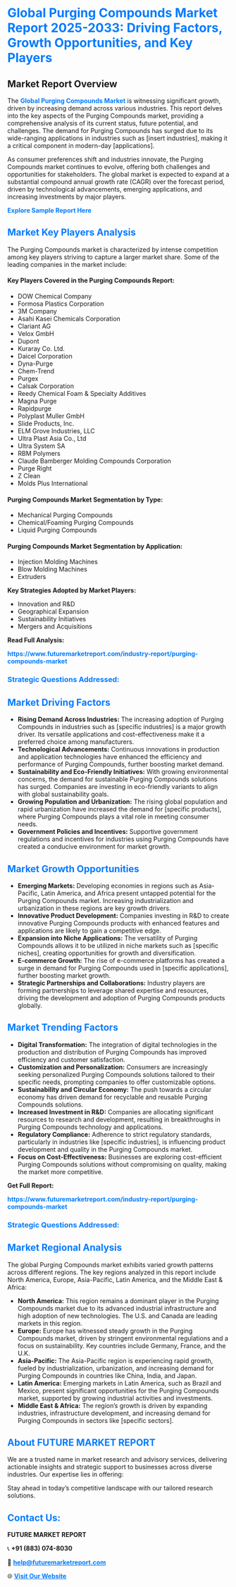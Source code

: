 <h1 style="color: #007BFF;">Global Purging Compounds Market Report 2025-2033: Driving Factors, Growth Opportunities, and Key Players</h1>

<section id="overview">
<h2>Market Report Overview</h2>
<p>The <a href="https://www.futuremarketreport.com/industry-report/purging-compounds-market" style="color: #007BFF; text-decoration: none;"><strong>Global Purging Compounds Market</strong></a> is witnessing significant growth, driven by increasing demand across various industries. This report delves into the key aspects of the Purging Compounds market, providing a comprehensive analysis of its current status, future potential, and challenges. The demand for Purging Compounds has surged due to its wide-ranging applications in industries such as [insert industries], making it a critical component in modern-day [applications].</p>
<p>As consumer preferences shift and industries innovate, the Purging Compounds market continues to evolve, offering both challenges and opportunities for stakeholders. The global market is expected to expand at a substantial compound annual growth rate (CAGR) over the forecast period, driven by technological advancements, emerging applications, and increasing investments by major players.</p>
</section>

<section id="overview">
<p><a href="https://www.futuremarketreport.com/request-sample/reportId=57960" style="color: #007BFF; text-decoration: none;"><strong>Explore Sample Report Here</strong></a></p>
</section>

<section id="key-players">
<h2 style="color: #007BFF;">Market Key Players Analysis</h2>
<p>The Purging Compounds market is characterized by intense competition among key players striving to capture a larger market share. Some of the leading companies in the market include:</p>
<h4>Key Players Covered in the Purging Compounds Report:</h4>
<ul><li>DOW Chemical Company</li><li>Formosa Plastics Corporation</li><li>3M Company</li><li>Asahi Kasei Chemicals Corporation</li><li>Clariant AG</li><li>Velox GmbH</li><li>Dupont</li><li>Kuraray Co. Ltd.</li><li>Daicel Corporation</li><li>Dyna-Purge</li><li>Chem-Trend</li><li>Purgex</li><li>Calsak Corporation</li><li>Reedy Chemical Foam &amp; Specialty Additives</li><li>Magna Purge</li><li>Rapidpurge</li><li>Polyplast Muller GmbH</li><li>Slide Products, Inc.</li><li>ELM Grove Industries, LLC</li><li>Ultra Plast Asia Co., Ltd</li><li>Ultra System SA</li><li>RBM Polymers</li><li>Claude Bamberger Molding Compounds Corporation</li><li>Purge Right</li><li>Z Clean</li><li>Molds Plus International</li></ul>
<h4>Purging Compounds Market Segmentation by Type:</h4>
<ul><li>Mechanical Purging Compounds</li><li>Chemical/Foaming Purging Compounds</li><li>Liquid Purging Compounds</li></ul>

<h4>Purging Compounds Market Segmentation by Application:</h4>
<ul><li>Injection Molding Machines</li><li>Blow Molding Machines</li><li>Extruders</li></ul>
<p><strong>Key Strategies Adopted by Market Players:</strong></p>
<ul>
<li>Innovation and R&D</li>
<li>Geographical Expansion</li>
<li>Sustainability Initiatives</li>
<li>Mergers and Acquisitions</li>
</ul>
</section>

<section>
<p><strong>Read Full Analysis: </strong></p><a href="https://www.futuremarketreport.com/industry-report/purging-compounds-market" style="color: #007BFF; text-decoration: none;"><strong>https://www.futuremarketreport.com/industry-report/purging-compounds-market</strong></a>
<h3 style="color: #007BFF;">Strategic Questions Addressed:</h3>
</section>

<section id="driving-factors">
<h2 style="color: #007BFF;">Market Driving Factors</h2>
<ul>
<li><strong>Rising Demand Across Industries:</strong> The increasing adoption of Purging Compounds in industries such as [specific industries] is a major growth driver. Its versatile applications and cost-effectiveness make it a preferred choice among manufacturers.</li>
<li><strong>Technological Advancements:</strong> Continuous innovations in production and application technologies have enhanced the efficiency and performance of Purging Compounds, further boosting market demand.</li>
<li><strong>Sustainability and Eco-Friendly Initiatives:</strong> With growing environmental concerns, the demand for sustainable Purging Compounds solutions has surged. Companies are investing in eco-friendly variants to align with global sustainability goals.</li>
<li><strong>Growing Population and Urbanization:</strong> The rising global population and rapid urbanization have increased the demand for [specific products], where Purging Compounds plays a vital role in meeting consumer needs.</li>
<li><strong>Government Policies and Incentives:</strong> Supportive government regulations and incentives for industries using Purging Compounds have created a conducive environment for market growth.</li>
</ul>
</section>

<section id="growth-opportunities">
<h2 style="color: #007BFF;">Market Growth Opportunities</h2>
<ul>
<li><strong>Emerging Markets:</strong> Developing economies in regions such as Asia-Pacific, Latin America, and Africa present untapped potential for the Purging Compounds market. Increasing industrialization and urbanization in these regions are key growth drivers.</li>
<li><strong>Innovative Product Development:</strong> Companies investing in R&D to create innovative Purging Compounds products with enhanced features and applications are likely to gain a competitive edge.</li>
<li><strong>Expansion into Niche Applications:</strong> The versatility of Purging Compounds allows it to be utilized in niche markets such as [specific niches], creating opportunities for growth and diversification.</li>
<li><strong>E-commerce Growth:</strong> The rise of e-commerce platforms has created a surge in demand for Purging Compounds used in [specific applications], further boosting market growth.</li>
<li><strong>Strategic Partnerships and Collaborations:</strong> Industry players are forming partnerships to leverage shared expertise and resources, driving the development and adoption of Purging Compounds products globally.</li>
</ul>
</section>

<section id="trending-factors">
<h2 style="color: #007BFF;">Market Trending Factors</h2>
<ul>
<li><strong>Digital Transformation:</strong> The integration of digital technologies in the production and distribution of Purging Compounds has improved efficiency and customer satisfaction.</li>
<li><strong>Customization and Personalization:</strong> Consumers are increasingly seeking personalized Purging Compounds solutions tailored to their specific needs, prompting companies to offer customizable options.</li>
<li><strong>Sustainability and Circular Economy:</strong> The push towards a circular economy has driven demand for recyclable and reusable Purging Compounds solutions.</li>
<li><strong>Increased Investment in R&D:</strong> Companies are allocating significant resources to research and development, resulting in breakthroughs in Purging Compounds technology and applications.</li>
<li><strong>Regulatory Compliance:</strong> Adherence to strict regulatory standards, particularly in industries like [specific industries], is influencing product development and quality in the Purging Compounds market.</li>
<li><strong>Focus on Cost-Effectiveness:</strong> Businesses are exploring cost-efficient Purging Compounds solutions without compromising on quality, making the market more competitive.</li>
</ul>
</section>

<section>
<p><strong>Get Full Report: </strong></p><a href="https://www.futuremarketreport.com/industry-report/purging-compounds-market" style="color: #007BFF; text-decoration: none;"><strong>https://www.futuremarketreport.com/industry-report/purging-compounds-market</strong></a>
<h3 style="color: #007BFF;">Strategic Questions Addressed:</h3>
</section>


<section id="regional-analysis">
<h2 style="color: #007BFF;">Market Regional Analysis</h2>
<p>The global Purging Compounds market exhibits varied growth patterns across different regions. The key regions analyzed in this report include North America, Europe, Asia-Pacific, Latin America, and the Middle East & Africa:</p>
<ul>
<li><strong>North America:</strong> This region remains a dominant player in the Purging Compounds market due to its advanced industrial infrastructure and high adoption of new technologies. The U.S. and Canada are leading markets in this region.</li>
<li><strong>Europe:</strong> Europe has witnessed steady growth in the Purging Compounds market, driven by stringent environmental regulations and a focus on sustainability. Key countries include Germany, France, and the U.K.</li>
<li><strong>Asia-Pacific:</strong> The Asia-Pacific region is experiencing rapid growth, fueled by industrialization, urbanization, and increasing demand for Purging Compounds in countries like China, India, and Japan.</li>
<li><strong>Latin America:</strong> Emerging markets in Latin America, such as Brazil and Mexico, present significant opportunities for the Purging Compounds market, supported by growing industrial activities and investments.</li>
<li><strong>Middle East & Africa:</strong> The region’s growth is driven by expanding industries, infrastructure development, and increasing demand for Purging Compounds in sectors like [specific sectors].</li>
</ul>
</section>

<footer>
<h2 style="color: #007BFF;">About FUTURE MARKET REPORT</h2>
<p>We are a trusted name in market research and advisory services, delivering actionable insights and strategic support to businesses across diverse industries. Our expertise lies in offering:</p>

<p>Stay ahead in today’s competitive landscape with our tailored research solutions.</p>

<h2 style="color: #007BFF;">Contact Us:</h2>
<p><strong>FUTURE MARKET REPORT</strong></p>
<p>📞 <strong>+91 (883) 074-8030</strong></p>
<p>📧 <strong><a href="mailto:help@futuremarketreport.com" style="color: #007BFF;">help@futuremarketreport.com</a></strong></p>
<p>🌐 <strong><a href="https://www.futuremarketreport.com/" style="color: #007BFF;">Visit Our Website</a></strong></p>
</footer>
